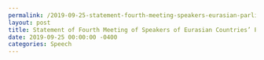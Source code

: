 ```yaml
---
permalink: /2019-09-25-statement-fourth-meeting-speakers-eurasian-parliaments
layout: post
title: Statement of Fourth Meeting of Speakers of Eurasian Countries’ Parliaments
date: 2019-09-25 00:00:00 -0400
categories: Speech
---
```

